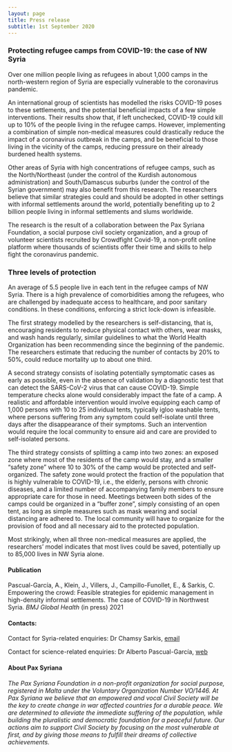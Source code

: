 ```yaml
---
layout: page
title: Press release
subtitle: 1st September 2020
---
```



### Protecting refugee camps from COVID-19: the case of NW Syria


Over one million people living as refugees in about 1,000 camps in the north-western region of
Syria are especially vulnerable to the coronavirus pandemic.

An international group of scientists has modelled the risks COVID-19 poses to these settlements,
and the potential beneficial impacts of a few simple interventions. Their results show that, if left
unchecked, COVID-19 could kill up to 10% of the people living in the refugee camps. However,
implementing a combination of simple non-medical measures could drastically reduce the impact
of a coronavirus outbreak in the camps, and be beneficial to those living in the vicinity of the
camps, reducing pressure on their already burdened health systems.

Other areas of Syria with high concentrations of refugee camps, such as the North/Northeast (under
the control of the Kurdish autonomous administration) and South/Damascus suburbs (under the
control of the Syrian government) may also benefit from this research. The researchers believe
that similar strategies could and should be adopted in other settings with informal settlements
around the world, potentially benefiting up to 2 billion people living in informal settlements and
slums worldwide.

The research is the result of a collaboration between the Pax Syriana Foundation, a social purpose
civil society organization, and a group of volunteer scientists recruited by Crowdfight Covid-19, a
non-profit online platform where thousands of scientists offer their time and skills to help fight the
coronavirus pandemic.

### Three levels of protection
An average of 5.5 people live in each tent in the refugee camps of NW Syria. There is a high
prevalence of comorbidities among the refugees, who are challenged by inadequate access to
healthcare, and poor sanitary conditions. In these conditions, enforcing a strict lock-down is
infeasible. 

The first strategy modelled by the researchers is self-distancing, that is, encouraging residents to
reduce physical contact with others, wear masks, and wash hands regularly, similar guidelines to
what the World Health Organization has been recommending since the beginning of the pandemic. The researchers 
estimate that reducing the number of contacts by 20% to 50%, could reduce mortality up to about one third.

A second strategy consists of isolating potentially symptomatic cases as early as possible, even in
the absence of validation by a diagnostic test that can detect the SARS-CoV-2 virus that can cause
COVID-19. Simple temperature checks alone would considerably impact the fate of a camp. A
realistic and affordable intervention would involve equipping each camp of 1,000 persons with 10
to 25 individual tents, typically igloo washable tents, where persons suffering from any symptom
could self-isolate until three days after the disappearance of their symptoms. Such an intervention
would require the local community to ensure aid and care are provided to self-isolated persons.

The third strategy consists of splitting a camp into two zones: an exposed zone where most of the
residents of the camp would stay, and a smaller “safety zone” where 10 to 30% of the camp would
be protected and self-organized. The safety zone would protect the fraction of the population that
is highly vulnerable to COVID-19, i.e., the elderly, persons with chronic diseases, and a limited
number of accompanying family members to ensure appropriate care for those in need. Meetings
between both sides of the camps could be organized in a “buffer zone”, simply consisting of an
open tent, as long as simple measures such as mask wearing and social distancing are adhered to.
The local community will have to organize for the provision of food and all necessary aid to the
protected population.

Most strikingly, when all three non-medical measures are applied, the researchers’ model indicates
that most lives could be saved, potentially up to 85,000 lives in NW Syria alone.

#### Publication
Pascual-García, A., Klein, J., Villers, J., Campillo-Funollet, E., & Sarkis, C.  
Empowering the crowd: Feasible strategies for epidemic management in high-density informal settlements. The case of COVID-19 in Northwest Syria.
_BMJ Global Health_ (in press) 2021

#### Contacts: 
Contact for Syria-related enquiries:
Dr Chamsy Sarkis, [email](Chamsy.sarkis@paxsyriana.com)

Contact for science-related enquiries:
Dr Alberto Pascual-García, [web](http://apascualgarcia.github.io)

#### About Pax Syriana
_The Pax Syriana Foundation in a non-profit organization for social purpose, registered in Malta under the
Voluntary Organization Number VO/1446. At Pax Syriana we believe that an empowered and vocal Civil Society will be the key to create change in
war affected countries for a durable peace. We are determined to alleviate the immediate suffering of the
population, while building the pluralistic and democratic foundation for a peaceful future. Our actions aim
to support Civil Society by focusing on the most vulnerable at first, and by giving those means to fulfill their
dreams of collective achievements._
